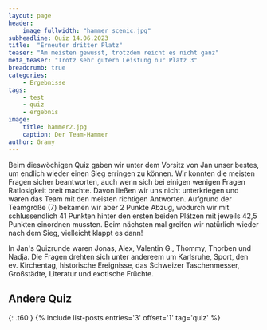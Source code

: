 ```yaml
---
layout: page
header:
    image_fullwidth: "hammer_scenic.jpg"
subheadline: Quiz 14.06.2023
title:  "Erneuter dritter Platz"
teaser: "Am meisten gewusst, trotzdem reicht es nicht ganz"
meta_teaser: "Trotz sehr gutern Leistung nur Platz 3"
breadcrumb: true
categories:
    - Ergebnisse
tags:
    - test
    - quiz
    - ergebnis
image:
    title: hammer2.jpg
    caption: Der Team-Hammer
author: Gramy
---
```


Beim dieswöchigen Quiz gaben wir unter dem Vorsitz von Jan unser bestes, um endlich wieder einen Sieg erringen zu können.
Wir konnten die meisten Fragen sicher beantworten, auch wenn sich bei einigen wenigen Fragen Ratlosigkeit breit machte.
Davon ließen wir uns nicht unterkriegen und waren das Team mit den meisten richtigen Antworten.
Aufgrund der Teamgröße (7) bekamen wir aber 2 Punkte Abzug, wodurch wir mit schlussendlich 41 Punkten hinter den ersten beiden Plätzen mit jeweils 42,5 Punkten einordnen mussten.
Beim nächsten mal greifen wir natürlich wieder nach dem Sieg, vielleicht klappt es dann!

In Jan's Quizrunde waren Jonas, Alex, Valentin G., Thommy, Thorben und Nadja.
Die Fragen drehten sich unter andereem um Karlsruhe, Sport, den ev. Kirchentag, historische Ereignisse, das Schweizer Taschenmesser, Großstädte, Literatur und exotische Früchte.


## Andere Quiz
{: .t60 }
{% include list-posts entries='3' offset='1' tag='quiz' %}
